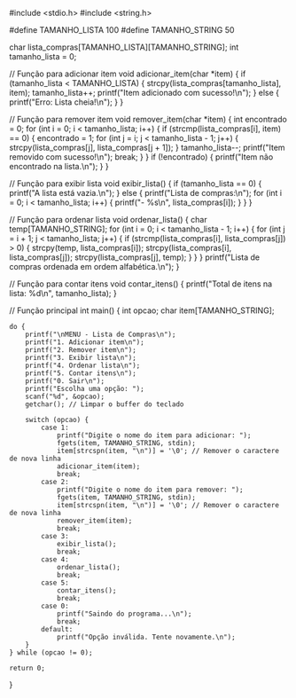 #include <stdio.h>
#include <string.h>

#define TAMANHO_LISTA 100
#define TAMANHO_STRING 50

char lista_compras[TAMANHO_LISTA][TAMANHO_STRING];
int tamanho_lista = 0;

// Função para adicionar item
void adicionar_item(char *item) {
    if (tamanho_lista < TAMANHO_LISTA) {
        strcpy(lista_compras[tamanho_lista], item);
        tamanho_lista++;
        printf("Item adicionado com sucesso!\n");
    } else {
        printf("Erro: Lista cheia!\n");
    }
}

// Função para remover item
void remover_item(char *item) {
    int encontrado = 0;
    for (int i = 0; i < tamanho_lista; i++) {
        if (strcmp(lista_compras[i], item) == 0) {
            encontrado = 1;
            for (int j = i; j < tamanho_lista - 1; j++) {
                strcpy(lista_compras[j], lista_compras[j + 1]);
            }
            tamanho_lista--;
            printf("Item removido com sucesso!\n");
            break;
        }
    }
    if (!encontrado) {
        printf("Item não encontrado na lista.\n");
    }
}

// Função para exibir lista
void exibir_lista() {
    if (tamanho_lista == 0) {
        printf("A lista está vazia.\n");
    } else {
        printf("Lista de compras:\n");
        for (int i = 0; i < tamanho_lista; i++) {
            printf("- %s\n", lista_compras[i]);
        }
    }
}

// Função para ordenar lista
void ordenar_lista() {
    char temp[TAMANHO_STRING];
    for (int i = 0; i < tamanho_lista - 1; i++) {
        for (int j = i + 1; j < tamanho_lista; j++) {
            if (strcmp(lista_compras[i], lista_compras[j]) > 0) {
                strcpy(temp, lista_compras[i]);
                strcpy(lista_compras[i], lista_compras[j]);
                strcpy(lista_compras[j], temp);
            }
        }
    }
    printf("Lista de compras ordenada em ordem alfabética.\n");
}

// Função para contar itens
void contar_itens() {
    printf("Total de itens na lista: %d\n", tamanho_lista);
}

// Função principal
int main() {
    int opcao;
    char item[TAMANHO_STRING];

    do {
        printf("\nMENU - Lista de Compras\n");
        printf("1. Adicionar item\n");
        printf("2. Remover item\n");
        printf("3. Exibir lista\n");
        printf("4. Ordenar lista\n");
        printf("5. Contar itens\n");
        printf("0. Sair\n");
        printf("Escolha uma opção: ");
        scanf("%d", &opcao);
        getchar(); // Limpar o buffer do teclado

        switch (opcao) {
            case 1:
                printf("Digite o nome do item para adicionar: ");
                fgets(item, TAMANHO_STRING, stdin);
                item[strcspn(item, "\n")] = '\0'; // Remover o caractere de nova linha
                adicionar_item(item);
                break;
            case 2:
                printf("Digite o nome do item para remover: ");
                fgets(item, TAMANHO_STRING, stdin);
                item[strcspn(item, "\n")] = '\0'; // Remover o caractere de nova linha
                remover_item(item);
                break;
            case 3:
                exibir_lista();
                break;
            case 4:
                ordenar_lista();
                break;
            case 5:
                contar_itens();
                break;
            case 0:
                printf("Saindo do programa...\n");
                break;
            default:
                printf("Opção inválida. Tente novamente.\n");
        }
    } while (opcao != 0);

    return 0;
}
